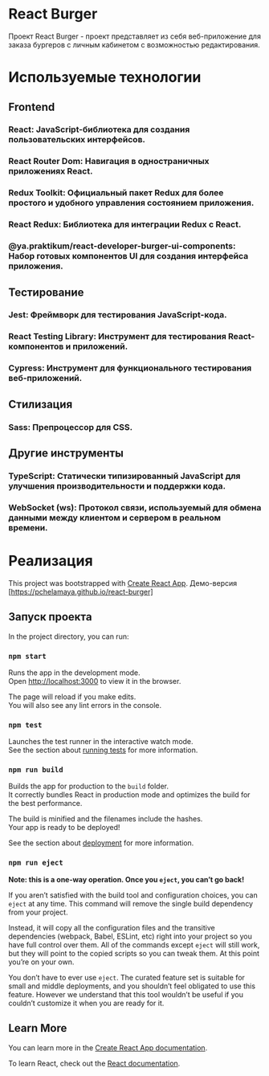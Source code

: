 # React Burger

Проект React Burger - проект представляет из себя веб-приложение для заказа бургеров с личным кабинетом с возможностью редактирования.

# Используемые технологии

## Frontend

### React: JavaScript-библиотека для создания пользовательских интерфейсов.

### React Router Dom: Навигация в одностраничных приложениях React.

### Redux Toolkit: Официальный пакет Redux для более простого и удобного управления состоянием приложения.

### React Redux: Библиотека для интеграции Redux с React.

### @ya.praktikum/react-developer-burger-ui-components: Набор готовых компонентов UI для создания интерфейса приложения.

## Тестирование

### Jest: Фреймворк для тестирования JavaScript-кода.

### React Testing Library: Инструмент для тестирования React-компонентов и приложений.

### Cypress: Инструмент для функционального тестирования веб-приложений.

## Стилизация

### Sass: Препроцессор для CSS.

## Другие инструменты

### TypeScript: Статически типизированный JavaScript для улучшения производительности и поддержки кода.

### WebSocket (ws): Протокол связи, используемый для обмена данными между клиентом и сервером в реальном времени.

# Реализация

This project was bootstrapped with [Create React App](https://github.com/facebook/create-react-app).
Демо-версия [https://pchelamaya.github.io/react-burger]

## Запуск проекта

In the project directory, you can run:

### `npm start`

Runs the app in the development mode.\
Open [http://localhost:3000](http://localhost:3000) to view it in the browser.

The page will reload if you make edits.\
You will also see any lint errors in the console.

### `npm test`

Launches the test runner in the interactive watch mode.\
See the section about [running tests](https://facebook.github.io/create-react-app/docs/running-tests) for more information.

### `npm run build`

Builds the app for production to the `build` folder.\
It correctly bundles React in production mode and optimizes the build for the best performance.

The build is minified and the filenames include the hashes.\
Your app is ready to be deployed!

See the section about [deployment](https://facebook.github.io/create-react-app/docs/deployment) for more information.

### `npm run eject`

**Note: this is a one-way operation. Once you `eject`, you can’t go back!**

If you aren’t satisfied with the build tool and configuration choices, you can `eject` at any time. This command will remove the single build dependency from your project.

Instead, it will copy all the configuration files and the transitive dependencies (webpack, Babel, ESLint, etc) right into your project so you have full control over them. All of the commands except `eject` will still work, but they will point to the copied scripts so you can tweak them. At this point you’re on your own.

You don’t have to ever use `eject`. The curated feature set is suitable for small and middle deployments, and you shouldn’t feel obligated to use this feature. However we understand that this tool wouldn’t be useful if you couldn’t customize it when you are ready for it.

## Learn More

You can learn more in the [Create React App documentation](https://facebook.github.io/create-react-app/docs/getting-started).

To learn React, check out the [React documentation](https://reactjs.org/).
